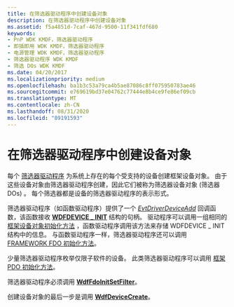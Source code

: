 ```yaml
---
title: 在筛选器驱动程序中创建设备对象
description: 在筛选器驱动程序中创建设备对象
ms.assetid: f5a4851d-7caf-467d-9500-11f341fdf680
keywords:
- PnP WDK KMDF，筛选器驱动程序
- 即插即用 WDK KMDF，筛选器驱动程序
- 电源管理 WDK KMDF，筛选器驱动程序
- 筛选器驱动程序 WDK KMDF
- 筛选 DOs WDK KMDF
ms.date: 04/20/2017
ms.localizationpriority: medium
ms.openlocfilehash: ba1b3c53a79ca4b5ae87086c8ff075950783ae46
ms.sourcegitcommit: e769619bd37e04762c77444e8b4ce9fe86ef09cb
ms.translationtype: MT
ms.contentlocale: zh-CN
ms.lasthandoff: 08/31/2020
ms.locfileid: "89191593"
---
```

# <a name="creating-device-objects-in-a-filter-driver"></a>在筛选器驱动程序中创建设备对象


每个 [筛选器驱动程序](../kernel/filter-drivers.md) 为系统上存在的每个受支持的设备创建框架设备对象。 由于这些设备对象由筛选器驱动程序创建，因此它们被称为筛选器设备对象 (筛选器 DOs) 。 每个筛选器都是设备的筛选器驱动程序的表示形式。

筛选器驱动程序（如函数驱动程序）提供了一个 [*EvtDriverDeviceAdd*](/windows-hardware/drivers/ddi/wdfdriver/nc-wdfdriver-evt_wdf_driver_device_add) 回调函数，该函数接收 [**WDFDEVICE \_ INIT**](./wdfdevice_init.md) 结构的句柄。 驱动程序可以调用一组相同的 [框架设备对象初始化方法](/windows-hardware/drivers/ddi/wdfdevice/#device-init-methods) ，函数驱动程序调用该方法来存储 WDFDEVICE \_ INIT 结构中的信息。 与函数驱动程序一样，筛选器驱动程序还可以调用 [FRAMEWORK FDO 初始化方法](/windows-hardware/drivers/ddi/wdfdevice/#fdo-init-methods)。

少量筛选器驱动程序枚举仅限子软件的设备。 此类筛选器驱动程序可以调用 [框架 PDO 初始化方法](/windows-hardware/drivers/ddi/wdfdevice/#pdo-init-methods)。

筛选器驱动程序必须调用 [**WdfFdoInitSetFilter**](/windows-hardware/drivers/ddi/wdffdo/nf-wdffdo-wdffdoinitsetfilter)。

创建设备对象的最后一步是调用 [**WdfDeviceCreate**](/windows-hardware/drivers/ddi/wdfdevice/nf-wdfdevice-wdfdevicecreate)。

 

